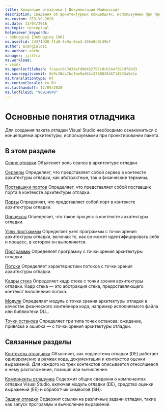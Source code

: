 ```yaml
---
title: Концепции отладчика | Документация Майкрософт
description: Сведения об архитектурных концепциях, используемых при проектировании пакета отладки Visual Studio для упрощения создания этого пакета.
ms.custom: SEO-VS-2020
ms.date: 11/04/2016
ms.topic: conceptual
helpviewer_keywords:
- debugging [Debugging SDK]
ms.assetid: 2d371d38-f1a0-4a9a-8ea3-100e8c0149b7
author: acangialosi
ms.author: anthc
manager: jillfra
ms.workload:
- vssdk
ms.openlocfilehash: 7caecc9c3434afd90462757c9cb544f387df88d3
ms.sourcegitcommit: 8e9c38da7bcfbe9a461c378083846714933a0e1e
ms.translationtype: MT
ms.contentlocale: ru-RU
ms.lasthandoff: 12/09/2020
ms.locfileid: "96914040"
---
```

# <a name="debugger-concepts"></a>Основные понятия отладчика
Для создания пакета отладки Visual Studio необходимо ознакомиться с концепциями архитектуры, используемыми при проектировании пакета.

## <a name="in-this-section"></a>В этом разделе
 [Сеанс отладки](../../extensibility/debugger/debug-session.md) Объясняет роль сеанса в архитектуре отладки.

 [Серверы](../../extensibility/debugger/servers-visual-studio-sdk.md) Определяет, что представляет собой сервер в контексте архитектуры отладки, как абстрактные, так и физические термины.

 [Поставщики портов](../../extensibility/debugger/port-suppliers.md) Определяет, что представляет собой поставщик порта в контексте архитектуры отладки.

 [Порты](../../extensibility/debugger/ports.md) Определяет, что представляет собой порт в контексте архитектуры отладки.

 [Процессы](../../extensibility/debugger/processes.md) Определяет, что такое процесс в контексте архитектуры отладки.

 [Узлы программы](../../extensibility/debugger/program-nodes.md) Определяет узел программы с точки зрения архитектуры отладки, включая то, как он может идентифицировать себя и процесс, в котором он выполняется.

 [Программы](../../extensibility/debugger/programs.md) Определяет программу с точки зрения архитектуры отладки.

 [Потоки](../../extensibility/debugger/threads.md) Определяет характеристики потоков с точки зрения архитектуры отладки.

 [Кадры стека](../../extensibility/debugger/stack-frames.md) Определяет кадр стека с точки зрения архитектуры отладки. Кадр стека — это абстракция стека, предоставляющего контекст выполнения потока.

 [Модули](../../extensibility/debugger/modules.md) Определяет модуль с точки зрения архитектуры отладки в качестве физического контейнера кода, например исполняемого файла или библиотеки DLL.

 [Точки останова](../../extensibility/debugger/breakpoints-visual-studio-sdk.md) Определяет три типа точек останова: ожидание, привязка и ошибка — с точки зрения архитектуры отладки.

## <a name="related-sections"></a>Связанные разделы
 [Контексты отладчика](../../extensibility/debugger/debugger-contexts.md) Объясняет, как подсистема отладки (DE) работает одновременно в рамках кода, документации и контекстов оценки выражений. Для каждого из трех контекстов описывается относящееся к нему расположение, позиция или вычисление.

 [Компоненты отладчика](../../extensibility/debugger/debugger-components.md) Содержит общие сведения о компонентах отладки Visual Studio, включая модуль отладки (DE), средство оценки выражений (EE) и обработчик символов (SH).

 [Задачи отладки](../../extensibility/debugger/debugging-tasks.md) Содержит ссылки на различные задачи отладки, такие как запуск программы и вычисление выражений.
